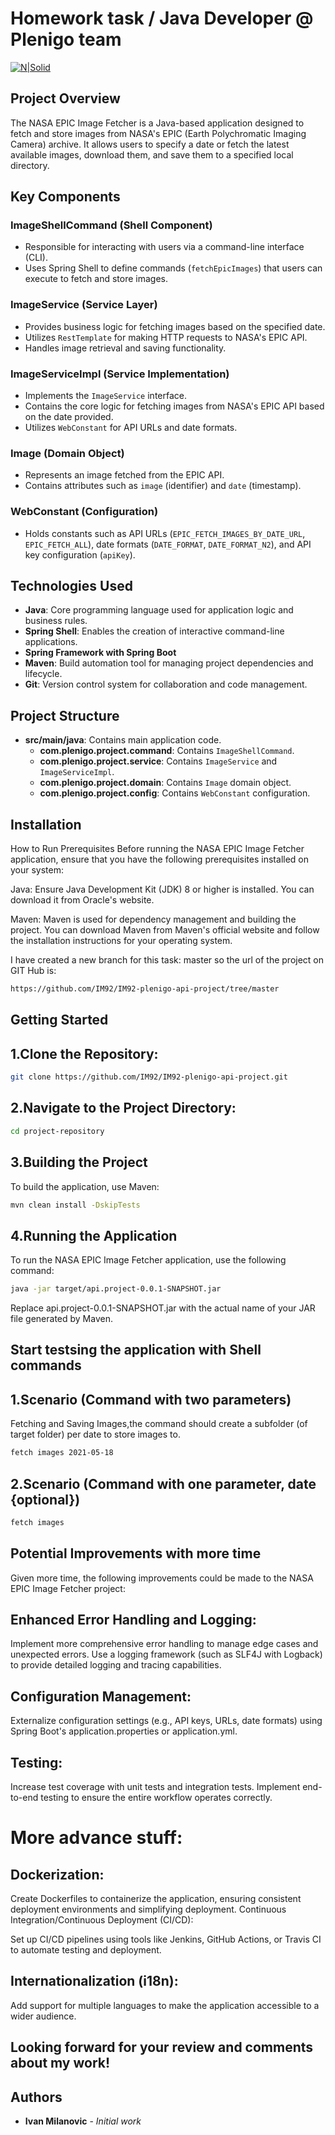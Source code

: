 # Homework task / Java Developer @ Plenigo team
[![N|Solid](https://upload.wikimedia.org/wikipedia/commons/thumb/e/e5/NASA_logo.svg/220px-NASA_logo.svg.png)](https://api.nasa.gov/index.html#browseAPI)

## Project Overview

The NASA EPIC Image Fetcher is a Java-based application designed to fetch and store images from NASA's EPIC (Earth Polychromatic Imaging Camera) archive. It allows users to specify a date or fetch the latest available images, download them, and save them to a specified local directory.

## Key Components

### ImageShellCommand (Shell Component)
- Responsible for interacting with users via a command-line interface (CLI).
- Uses Spring Shell to define commands (`fetchEpicImages`) that users can execute to fetch and store images.

### ImageService (Service Layer)
- Provides business logic for fetching images based on the specified date.
- Utilizes `RestTemplate` for making HTTP requests to NASA's EPIC API.
- Handles image retrieval and saving functionality.

### ImageServiceImpl (Service Implementation)
- Implements the `ImageService` interface.
- Contains the core logic for fetching images from NASA's EPIC API based on the date provided.
- Utilizes `WebConstant` for API URLs and date formats.

### Image (Domain Object)
- Represents an image fetched from the EPIC API.
- Contains attributes such as `image` (identifier) and `date` (timestamp).

### WebConstant (Configuration)
- Holds constants such as API URLs (`EPIC_FETCH_IMAGES_BY_DATE_URL`, `EPIC_FETCH_ALL`), date formats (`DATE_FORMAT`, `DATE_FORMAT_N2`), and API key configuration (`apiKey`).

## Technologies Used

- **Java**: Core programming language used for application logic and business rules.
- **Spring Shell**: Enables the creation of interactive command-line applications.
- **Spring Framework with Spring Boot**
- **Maven**: Build automation tool for managing project dependencies and lifecycle.
- **Git**: Version control system for collaboration and code management.

## Project Structure

- **src/main/java**: Contains main application code.
  - **com.plenigo.project.command**: Contains `ImageShellCommand`.
  - **com.plenigo.project.service**: Contains `ImageService` and `ImageServiceImpl`.
  - **com.plenigo.project.domain**: Contains `Image` domain object.
  - **com.plenigo.project.config**: Contains `WebConstant` configuration.
 
## Installation
   How to Run
Prerequisites
Before running the NASA EPIC Image Fetcher application, ensure that you have the following prerequisites installed on your system:

Java: Ensure Java Development Kit (JDK) 8 or higher is installed. You can download it from Oracle's website.

Maven: Maven is used for dependency management and building the project. You can download Maven from Maven's official website and follow the installation instructions for your operating system.

I have created a new branch for this task: master so the url of the project on GIT Hub is:
```bash
https://github.com/IM92/IM92-plenigo-api-project/tree/master
```

## Getting Started
## 1.Clone the Repository:
```bash
git clone https://github.com/IM92/IM92-plenigo-api-project.git
```
## 2.Navigate to the Project Directory:
```bash
cd project-repository
```
## 3.Building the Project
To build the application, use Maven:
```bash
mvn clean install -DskipTests
```
## 4.Running the Application
To run the NASA EPIC Image Fetcher application, use the following command:

```bash
java -jar target/api.project-0.0.1-SNAPSHOT.jar
```
Replace api.project-0.0.1-SNAPSHOT.jar with the actual name of your JAR file generated by Maven.

## Start testsing the application with Shell commands
## 1.Scenario (Command with two parameters)
Fetching and Saving Images,the command should create a subfolder (of target folder) per date to store images to.
```bash
fetch images 2021-05-18
```
## 2.Scenario (Command with one parameter, date {optional})
```bash
fetch images
```

## Potential Improvements with more time
Given more time, the following improvements could be made to the NASA EPIC Image Fetcher project:

## Enhanced Error Handling and Logging:

Implement more comprehensive error handling to manage edge cases and unexpected errors.
Use a logging framework (such as SLF4J with Logback) to provide detailed logging and tracing capabilities.
## Configuration Management:

Externalize configuration settings (e.g., API keys, URLs, date formats) using Spring Boot's application.properties or application.yml.

## Testing:

Increase test coverage with unit tests and integration tests.
Implement end-to-end testing to ensure the entire workflow operates correctly.

# More advance stuff:
## Dockerization:

Create Dockerfiles to containerize the application, ensuring consistent deployment environments and simplifying deployment.
Continuous Integration/Continuous Deployment (CI/CD):

Set up CI/CD pipelines using tools like Jenkins, GitHub Actions, or Travis CI to automate testing and deployment.

## Internationalization (i18n):

Add support for multiple languages to make the application accessible to a wider audience.

## Looking forward for your review and comments about my work!

## Authors
* **Ivan Milanovic** - *Initial work* 
